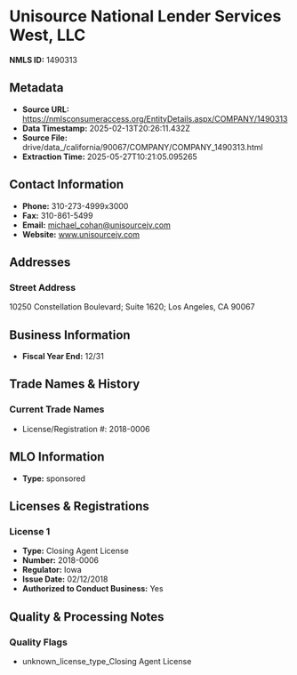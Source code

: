 # Unisource National Lender Services West, LLC

**NMLS ID:** 1490313

## Metadata
- **Source URL:** https://nmlsconsumeraccess.org/EntityDetails.aspx/COMPANY/1490313
- **Data Timestamp:** 2025-02-13T20:26:11.432Z
- **Source File:** drive/data_/california/90067/COMPANY/COMPANY_1490313.html
- **Extraction Time:** 2025-05-27T10:21:05.095265

## Contact Information
- **Phone:** 310-273-4999x3000
- **Fax:** 310-861-5499
- **Email:** michael_cohan@unisourcejv.com
- **Website:** www.unisourcejv.com

## Addresses
### Street Address
10250 Constellation Boulevard; Suite 1620; Los Angeles, CA 90067

## Business Information
- **Fiscal Year End:** 12/31

## Trade Names & History
### Current Trade Names
- License/Registration #: 2018-0006

## MLO Information
- **Type:** sponsored

## Licenses & Registrations

### License 1
- **Type:** Closing Agent License
- **Number:** 2018-0006
- **Regulator:** Iowa
- **Issue Date:** 02/12/2018
- **Authorized to Conduct Business:** Yes

## Quality & Processing Notes
### Quality Flags
- unknown_license_type_Closing Agent License
